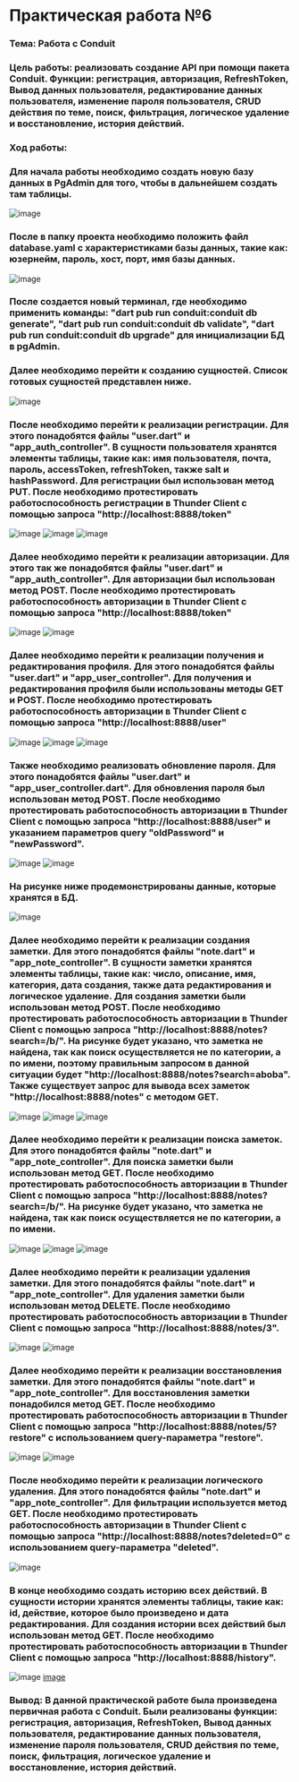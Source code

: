 # Практическая работа №6

### Тема: Работа с Conduit
### Цель работы: реализовать cоздание API при помощи пакета Conduit. Функции: регистрация, авторизация, RefreshToken, Вывод данных пользователя, редактирование данных пользователя, изменение пароля пользователя, CRUD действия по теме, поиск, фильтрация, логическое удаление и восстановление, история действий.

###
### Ход работы:
### Для начала работы необходимо создать новую базу данных в PgAdmin для того, чтобы в дальнейшем создать там таблицы.
![image](https://user-images.githubusercontent.com/99389490/216460416-d8e97b5c-e447-4682-8e43-cd1541f91553.png)
###
### После в папку проекта необходимо положить файл database.yaml с характеристиками базы данных, такие как: юзернейм, пароль, хост, порт, имя базы данных. 
![image](https://user-images.githubusercontent.com/99389490/216460512-8165eed9-8741-46b4-a492-7e8eda44f191.png)
### 
### После создается новый терминал, где необходимо применить команды: "dart pub run conduit:conduit db generate", "dart pub run conduit:conduit db validate", "dart pub run conduit:conduit db upgrade" для инициализации БД в pgAdmin.
### 
### Далее необходимо перейти к созданию сущностей. Список готовых сущностей представлен ниже.
![image](https://user-images.githubusercontent.com/99389490/216460863-2d823533-f393-4d04-80b0-ccfce0ee5364.png)
###
### После необходимо перейти к реализации регистрации. Для этого понадобятся файлы "user.dart" и "app_auth_controller". В сущности пользователя хранятся элементы таблицы, такие как: имя пользователя, почта, пароль, accessToken, refreshToken, также salt и hashPassword. Для регистрации был использован метод PUT. После необходимо протестировать работоспособность регистрации в Thunder Client с помощью запроса "http://localhost:8888/token"
![image](https://user-images.githubusercontent.com/99389490/216460993-6bccd3a8-50b8-4c96-8cad-70d64c083959.png)
![image](https://user-images.githubusercontent.com/99389490/216461246-052b27e3-0480-4188-ae24-905605a87912.png)
![image](https://user-images.githubusercontent.com/99389490/216461288-dd066ecf-f0af-42aa-a15e-7ba818034dbf.png)
###
### Далее необходимо перейти к реализации авторизации. Для этого так же понадобятся файлы "user.dart" и "app_auth_controller". Для авторизации был использован метод POST. После необходимо протестировать работоспособность авторизации в Thunder Client с помощью запроса "http://localhost:8888/token"
![image](https://user-images.githubusercontent.com/99389490/216461490-f785c98e-8bb2-44b0-884d-ebcad03b729e.png)
![image](https://user-images.githubusercontent.com/99389490/216461565-a18b1003-ef85-4d0b-b1b2-71a338488dd7.png)
###
### Далее необходимо перейти к реализации получения и редактирования профиля. Для этого понадобятся файлы "user.dart" и "app_user_controller". Для получения и редактирования профиля были использованы методы GET и POST. После необходимо протестировать работоспособность авторизации в Thunder Client с помощью запроса "http://localhost:8888/user"
![image](https://user-images.githubusercontent.com/99389490/216461686-2fd3988f-d5f1-45e9-8caa-67a724f25387.png)
![image](https://user-images.githubusercontent.com/99389490/216461786-3cc662bd-e07f-48b5-a851-6c3b87dc5400.png)
![image](https://user-images.githubusercontent.com/99389490/216461828-2df223bc-6516-4e44-b72b-427ecf0319a3.png)
###
### Также необходимо реализовать обновление пароля. Для этого понадобятся файлы "user.dart" и "app_user_controller.dart". Для обновления пароля был использован метод POST. После необходимо протестировать работоспособность авторизации в Thunder Client с помощью запроса "http://localhost:8888/user" и указанием параметров query "oldPassword" и "newPassword".
![image](https://user-images.githubusercontent.com/99389490/216462270-9cb01bb5-49dc-4755-960c-09df2fbea39a.png)
![image](https://user-images.githubusercontent.com/99389490/216462161-f9f8d19d-fd49-41db-8a58-a98bf95a9855.png)
###
### На рисунке ниже продемонстрированы данные, которые хранятся в БД.
![image](https://user-images.githubusercontent.com/99389490/216462366-e0f95cf2-3f6e-4228-81bc-c379d85d06df.png)
###
### Далее необходимо перейти к реализации создания заметки. Для этого понадобятся файлы "note.dart" и "app_note_controller". В сущности заметки хранятся элементы таблицы, такие как: число, описание, имя, категория, дата создания, также дата редактирования и логическое удаление. Для создания заметки были использован метод POST. После необходимо протестировать работоспособность авторизации в Thunder Client с помощью запроса "http://localhost:8888/notes?search=/b/". На рисунке будет указано, что заметка не найдена, так как поиск осуществляется не по категории, а по имени, поэтому правильным запросом в данной ситуации будет "http://localhost:8888/notes?search=aboba". Также существует запрос для вывода всех заметок "http://localhost:8888/notes" с методом GET.
![image](https://user-images.githubusercontent.com/99389490/216462726-4262c3fd-fcd1-49dc-87c4-0bbe753e19f6.png)
![image](https://user-images.githubusercontent.com/99389490/216462804-bbdf7874-04c1-4c5c-a2db-04584b46f2ed.png)
![image](https://user-images.githubusercontent.com/99389490/216463015-24050b99-fd4f-4cfe-bbac-b5e6c560f055.png)
###
### Далее необходимо перейти к реализации поиска заметок. Для этого понадобятся файлы "note.dart" и "app_note_controller". Для поиска заметки были использован метод GET. После необходимо протестировать работоспособность авторизации в Thunder Client с помощью запроса "http://localhost:8888/notes?search=/b/". На рисунке будет указано, что заметка не найдена, так как поиск осуществляется не по категории, а по имени. 
![image](https://user-images.githubusercontent.com/99389490/216463307-32bc8368-ffd4-41fb-826c-46f7b6a3f80b.png)
![image](https://user-images.githubusercontent.com/99389490/216463195-fdefadd5-ef40-4065-a128-dc8d6796a5a3.png)
![image](https://user-images.githubusercontent.com/99389490/216463223-ff232da5-8d56-4ff7-be9c-17dd08514823.png)
###
### Далее необходимо перейти к реализации удаления заметки. Для этого понадобятся файлы "note.dart" и "app_note_controller". Для удаления заметки были использован метод DELETE. После необходимо протестировать работоспособность авторизации в Thunder Client с помощью запроса "http://localhost:8888/notes/3".
![image](https://user-images.githubusercontent.com/99389490/216463463-d56b76d7-3a60-4cc9-a4fd-f7d2d75b2933.png)
![image](https://user-images.githubusercontent.com/99389490/216463514-802bbd9c-644a-4a1a-9ac0-ba139fc0a39b.png)
###
### Далее необходимо перейти к реализации восстановления заметки. Для этого понадобятся файлы "note.dart" и "app_note_controller". Для восстановления заметки понадобился метод GET. После необходимо протестировать работоспособность авторизации в Thunder Client с помощью запроса "http://localhost:8888/notes/5?restore" с использованием query-параметра "restore".
![image](https://user-images.githubusercontent.com/99389490/216463686-27eb4db6-bbef-4844-aa15-bb5bf08a45f8.png)
![image](https://user-images.githubusercontent.com/99389490/216463812-0f187246-bbe1-4235-b017-be766eefac25.png)
###
### После необходимо перейти к реализации логического удаления. Для этого понадобятся файлы "note.dart" и "app_note_controller". Для фильтрации используется метод GET. После необходимо протестировать работоспособность авторизации в Thunder Client с помощью запроса "http://localhost:8888/notes?deleted=0" с использованием query-параметра "deleted".
![image](https://user-images.githubusercontent.com/99389490/216463951-686286fb-e435-4d80-8306-dfc95801b9a1.png)
###
### В конце необходимо создать историю всех действий. В сущности истории хранятся элементы таблицы, такие как: id, действие, которое было произведено и дата редактирования. Для создания истории всех действий был использован метод GET. После необходимо протестировать работоспособность авторизации в Thunder Client с помощью запроса "http://localhost:8888/history".
![image](https://user-images.githubusercontent.com/99389490/216464062-7c963e30-e408-4923-b4b3-9f4ef60ee7f5.png)
[image](https://user-images.githubusercontent.com/99389490/216464150-6a959c46-9399-4f38-9680-4927f39978f2.png)
###
### Вывод: В данной практической работе была произведена первичная работа с Conduit. Были реализованы функции: регистрация, авторизация, RefreshToken, Вывод данных пользователя, редактирование данных пользователя, изменение пароля пользователя, CRUD действия по теме, поиск, фильтрация, логическое удаление и восстановление, история действий.
